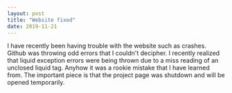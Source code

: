 ```yaml
---
layout: post
title: "Website fixed"
date: 2019-11-21
---
```

  I have recently been having trouble with the website such as crashes. Github was throwing odd errors that I couldn't 
decipher. I recently realized that liquid exception errors were being thrown due to a miss reading of an unclosed liquid tag. Anyhow it was a rookie mistake that I have learned from. The important piece is that the project page was shutdown and will be opened temporarily.
